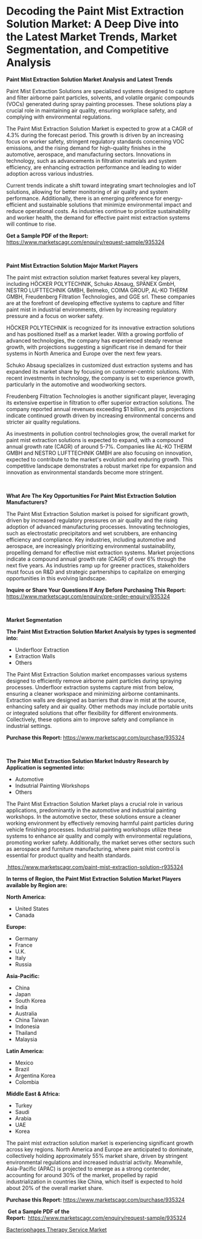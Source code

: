 <p><h1>Decoding the Paint Mist Extraction Solution Market: A Deep Dive into the Latest Market Trends, Market Segmentation, and Competitive Analysis</h1></p><p><strong>Paint Mist Extraction Solution Market Analysis and Latest Trends</strong></p>
<p><p>Paint Mist Extraction Solutions are specialized systems designed to capture and filter airborne paint particles, solvents, and volatile organic compounds (VOCs) generated during spray painting processes. These solutions play a crucial role in maintaining air quality, ensuring workplace safety, and complying with environmental regulations.</p><p>The Paint Mist Extraction Solution Market is expected to grow at a CAGR of 4.3% during the forecast period. This growth is driven by an increasing focus on worker safety, stringent regulatory standards concerning VOC emissions, and the rising demand for high-quality finishes in the automotive, aerospace, and manufacturing sectors. Innovations in technology, such as advancements in filtration materials and system efficiency, are enhancing extraction performance and leading to wider adoption across various industries.</p><p>Current trends indicate a shift toward integrating smart technologies and IoT solutions, allowing for better monitoring of air quality and system performance. Additionally, there is an emerging preference for energy-efficient and sustainable solutions that minimize environmental impact and reduce operational costs. As industries continue to prioritize sustainability and worker health, the demand for effective paint mist extraction systems will continue to rise.</p></p>
<p><strong>Get a Sample PDF of the Report:&nbsp;</strong> <a href="https://www.marketscagr.com/enquiry/request-sample/935324?utm_campaign=2526&utm_medium=2&utm_source=Github&utm_content=ia&utm_term=07032025&utm_id=paint-mist-extraction-solution">https://www.marketscagr.com/enquiry/request-sample/935324</a></p>
<p>&nbsp;</p>
<p><strong>Paint Mist Extraction Solution Major Market Players</strong></p>
<p><p>The paint mist extraction solution market features several key players, including HÖCKER POLYTECHNIK, Schuko Absaug, SPÄNEX GmbH, NESTRO LUFTTECHNIK GMBH, Belmeko, COIMA GROUP, AL-KO THERM GMBH, Freudenberg Filtration Technologies, and GGE srl. These companies are at the forefront of developing effective systems to capture and filter paint mist in industrial environments, driven by increasing regulatory pressure and a focus on worker safety.</p><p>HÖCKER POLYTECHNIK is recognized for its innovative extraction solutions and has positioned itself as a market leader. With a growing portfolio of advanced technologies, the company has experienced steady revenue growth, with projections suggesting a significant rise in demand for their systems in North America and Europe over the next few years.</p><p>Schuko Absaug specializes in customized dust extraction systems and has expanded its market share by focusing on customer-centric solutions. With recent investments in technology, the company is set to experience growth, particularly in the automotive and woodworking sectors.</p><p>Freudenberg Filtration Technologies is another significant player, leveraging its extensive expertise in filtration to offer superior extraction solutions. The company reported annual revenues exceeding $1 billion, and its projections indicate continued growth driven by increasing environmental concerns and stricter air quality regulations.</p><p>As investments in pollution control technologies grow, the overall market for paint mist extraction solutions is expected to expand, with a compound annual growth rate (CAGR) of around 5-7%. Companies like AL-KO THERM GMBH and NESTRO LUFTTECHNIK GMBH are also focusing on innovation, expected to contribute to the market's evolution and enduring growth. This competitive landscape demonstrates a robust market ripe for expansion and innovation as environmental standards become more stringent.</p></p>
<p>&nbsp;</p>
<p><strong>What Are The Key Opportunities For Paint Mist Extraction Solution Manufacturers?</strong></p>
<p><p>The Paint Mist Extraction Solution market is poised for significant growth, driven by increased regulatory pressures on air quality and the rising adoption of advanced manufacturing processes. Innovating technologies, such as electrostatic precipitators and wet scrubbers, are enhancing efficiency and compliance. Key industries, including automotive and aerospace, are increasingly prioritizing environmental sustainability, propelling demand for effective mist extraction systems. Market projections indicate a compound annual growth rate (CAGR) of over 6% through the next five years. As industries ramp up for greener practices, stakeholders must focus on R&D and strategic partnerships to capitalize on emerging opportunities in this evolving landscape.</p></p>
<p><strong>Inquire or Share Your Questions If Any Before Purchasing This Report:</strong> <a href="https://www.marketscagr.com/enquiry/pre-order-enquiry/935324?utm_campaign=2526&utm_medium=2&utm_source=Github&utm_content=ia&utm_term=07032025&utm_id=paint-mist-extraction-solution">https://www.marketscagr.com/enquiry/pre-order-enquiry/935324</a></p>
<p>&nbsp;</p>
<p><strong>Market Segmentation</strong></p>
<p><strong>The Paint Mist Extraction Solution Market Analysis by types is segmented into:</strong></p>
<p><ul><li>Underfloor Extraction</li><li>Extraction Walls</li><li>Others</li></ul></p>
<p><p>The Paint Mist Extraction Solution market encompasses various systems designed to efficiently remove airborne paint particles during spraying processes. Underfloor extraction systems capture mist from below, ensuring a cleaner workspace and minimizing airborne contaminants. Extraction walls are designed as barriers that draw in mist at the source, enhancing safety and air quality. Other methods may include portable units or integrated solutions that offer flexibility for different environments. Collectively, these options aim to improve safety and compliance in industrial settings.</p></p>
<p><strong>Purchase this Report:&nbsp;</strong><a href="https://www.marketscagr.com/purchase/935324?utm_campaign=2526&utm_medium=2&utm_source=Github&utm_content=ia&utm_term=07032025&utm_id=paint-mist-extraction-solution">https://www.marketscagr.com/purchase/935324</a></p>
<p>&nbsp;</p>
<p><strong>The Paint Mist Extraction Solution Market Industry Research by Application is segmented into:</strong></p>
<p><ul><li>Automotive</li><li>Indsutrial Painting Workshops</li><li>Others</li></ul></p>
<p><p>The Paint Mist Extraction Solution Market plays a crucial role in various applications, predominantly in the automotive and industrial painting workshops. In the automotive sector, these solutions ensure a cleaner working environment by effectively removing harmful paint particles during vehicle finishing processes. Industrial painting workshops utilize these systems to enhance air quality and comply with environmental regulations, promoting worker safety. Additionally, the market serves other sectors such as aerospace and furniture manufacturing, where paint mist control is essential for product quality and health standards.</p></p>
<p><a href="https://www.marketscagr.com/paint-mist-extraction-solution-r935324?utm_campaign=2526&utm_medium=2&utm_source=Github&utm_content=ia&utm_term=07032025&utm_id=paint-mist-extraction-solution">&nbsp;https://www.marketscagr.com/paint-mist-extraction-solution-r935324</a></p>
<p><strong>In terms of Region, the Paint Mist Extraction Solution Market Players available by Region are:</strong></p>
<p>
    <p> <strong> North America: </strong>
        <ul>
            <li>United States</li>
            <li>Canada</li>
        </ul>
        </p> 
    <p> <strong> Europe: </strong>
        <ul>
            <li>Germany</li>
            <li>France</li>
            <li>U.K.</li>
            <li>Italy</li>
            <li>Russia</li>
        </ul>
        </p> 
    <p> <strong> Asia-Pacific: </strong>
        <ul>
            <li>China</li>
            <li>Japan</li>
            <li>South Korea</li>
            <li>India</li>
            <li>Australia</li>
            <li>China Taiwan</li>
            <li>Indonesia</li>
            <li>Thailand</li>
            <li>Malaysia</li>
        </ul>
        </p> 
    <p> <strong> Latin America: </strong>
        <ul>
            <li>Mexico</li>
            <li>Brazil</li>
            <li>Argentina Korea</li>
            <li>Colombia</li>
        </ul>
        </p> 
    <p> <strong> Middle East & Africa: </strong>
        <ul>
            <li>Turkey</li>
            <li>Saudi</li>
            <li>Arabia</li>
            <li>UAE</li>
            <li>Korea</li>
        </ul>
    </p>
    </p>
<p><p>The paint mist extraction solution market is experiencing significant growth across key regions. North America and Europe are anticipated to dominate, collectively holding approximately 55% market share, driven by stringent environmental regulations and increased industrial activity. Meanwhile, Asia-Pacific (APAC) is projected to emerge as a strong contender, accounting for around 30% of the market, propelled by rapid industrialization in countries like China, which itself is expected to hold about 20% of the overall market share.</p></p>
<p><strong>Purchase this Report: </strong><a href="https://www.marketscagr.com/purchase/935324?utm_campaign=2526&utm_medium=2&utm_source=Github&utm_content=ia&utm_term=07032025&utm_id=paint-mist-extraction-solution">https://www.marketscagr.com/purchase/935324</a></p>
<p>&nbsp;<strong>Get a Sample PDF of the Report:&nbsp;&nbsp;</strong><a href="https://www.marketscagr.com/enquiry/request-sample/935324?utm_campaign=2526&utm_medium=2&utm_source=Github&utm_content=ia&utm_term=07032025&utm_id=paint-mist-extraction-solution">https://www.marketscagr.com/enquiry/request-sample/935324</a></p>
<p><strong></strong></p>
<p><p><a href="https://github.com/oslieselotte2192/Market-Research-Report-List-1/blob/main/bacteriophages-therapy-service-market.md?utm_campaign=2526&utm_medium=2&utm_source=Github&utm_content=ia&utm_term=07032025&utm_id=paint-mist-extraction-solution">Bacteriophages Therapy Service Market</a></p></p>